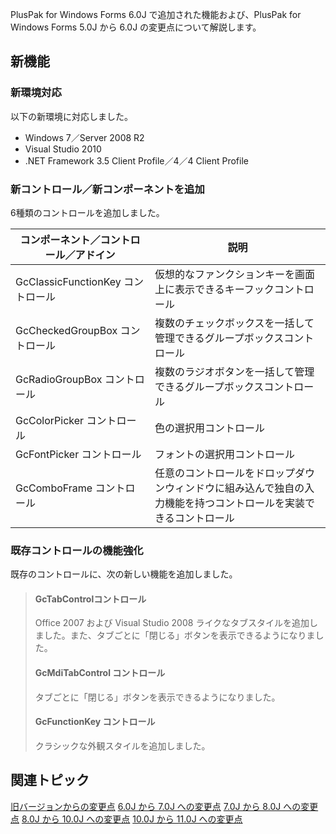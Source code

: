 PlusPak for Windows Forms 6.0J で追加された機能および、PlusPak for Windows Forms 5.0J から 6.0J の変更点について解説します。

## 新機能

### 新環境対応

以下の新環境に対応しました。

* Windows 7／Server 2008 R2
* Visual Studio 2010
* .NET Framework 3.5 Client Profile／4／4 Client Profile

### 新コントロール／新コンポーネントを追加

6種類のコントロールを追加しました。

| コンポーネント／コントロール／アドイン | 説明 |
| ------------------- | --- |
| GcClassicFunctionKey コントロール | 仮想的なファンクションキーを画面上に表示できるキーフックコントロール |
| GcCheckedGroupBox コントロール | 複数のチェックボックスを一括して管理できるグループボックスコントロール |
| GcRadioGroupBox コントロール | 複数のラジオボタンを一括して管理できるグループボックスコントロール |
| GcColorPicker コントロール | 色の選択用コントロール |
| GcFontPicker コントロール | フォントの選択用コントロール |
| GcComboFrame コントロール | 任意のコントロールをドロップダウンウィンドウに組み込んで独自の入力機能を持つコントロールを実装できるコントロール |

### 既存コントロールの機能強化

既存のコントロールに、次の新しい機能を追加しました。

> #### GcTabControlコントロール
>
> 
> Office 2007 および Visual Studio 2008 ライクなタブスタイルを追加しました。また、タブごとに「閉じる」ボタンを表示できるようになりました。
>
> #### GcMdiTabControl コントロール
>
> 
> タブごとに「閉じる」ボタンを表示できるようになりました。
>
> #### GcFunctionKey コントロール
>
> 
> クラシックな外観スタイルを追加しました。

## 関連トピック

[旧バージョンからの変更点](gcdocsite__documentlink?toc-item-id=a8f8f71b-9c6b-43a2-ab20-6e07363faf59)
[6.0J から 7.0J への変更点](gcdocsite__documentlink?toc-item-id=69e366d9-9d07-498f-adcb-29247c16d264)
[7.0J から 8.0J への変更点](gcdocsite__documentlink?toc-item-id=4787a967-f2c3-4aef-9d76-0650196bc42b)
[8.0J から 10.0J への変更点](gcdocsite__documentlink?toc-item-id=06f0a20c-6ca4-430b-be8d-1bf7f2fc90ad)
[10.0J から 11.0J への変更点](gcdocsite__documentlink?toc-item-id=a220eeaf-2de6-4957-a5d6-58a471f38055)